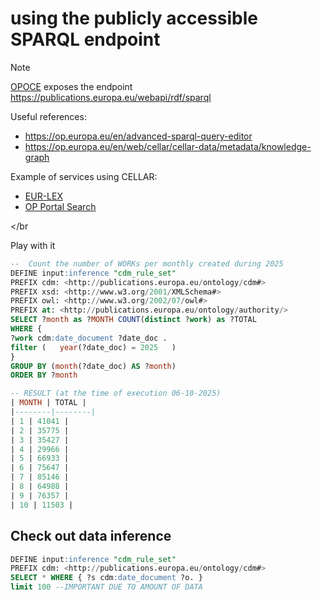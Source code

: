 # using the **publicly accessible** SPARQL endpoint

> [!Note]
>
> [OPOCE](https://op.europa.eu/en/) exposes the endpoint <https://publications.europa.eu/webapi/rdf/sparql>
>
> Useful references:
> - https://op.europa.eu/en/advanced-sparql-query-editor
> - https://op.europa.eu/en/web/cellar/cellar-data/metadata/knowledge-graph
>
> Example of services using CELLAR:
>  - [EUR-LEX](https://eur-lex.europa.eu/content/help/data-reuse/reuse-contents-eurlex-details.html)
>  - [OP Portal Search](https://op.europa.eu/en/web/about-us/legal-notices/publications-office-of-the-european-union)
>

</br

Play with it

``` sql
--  Count the number of WORKs per monthly created during 2025
DEFINE input:inference "cdm_rule_set"
PREFIX cdm: <http://publications.europa.eu/ontology/cdm#>
PREFIX xsd: <http://www.w3.org/2001/XMLSchema#>
PREFIX owl: <http://www.w3.org/2002/07/owl#> 
PREFIX at: <http://publications.europa.eu/ontology/authority/>
SELECT ?month as ?MONTH COUNT(distinct ?work) as ?TOTAL
WHERE { 
?work cdm:date_document ?date_doc .   
filter (   year(?date_doc) = 2025   )
}
GROUP BY (month(?date_doc) AS ?month)   
ORDER BY ?month

-- RESULT (at the time of execution 06-10-2025)
| MONTH | TOTAL |
|--------|--------|
| 1 | 41041 |
| 2 | 35775 |
| 3 | 35427 |
| 4 | 29966 |
| 5 | 66933 |
| 6 | 75647 |
| 7 | 85146 |
| 8 | 64988 |
| 9 | 76357 |
| 10 | 11503 |

```

## Check out **data inference**

```sql
DEFINE input:inference "cdm_rule_set"
PREFIX cdm: <http://publications.europa.eu/ontology/cdm#> 
SELECT * WHERE { ?s cdm:date_document ?o. }
limit 100 --IMPORTANT DUE TO AMOUNT OF DATA
```
